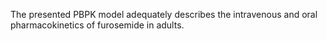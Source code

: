 The presented PBPK model adequately describes the intravenous and oral pharmacokinetics of furosemide in adults.

